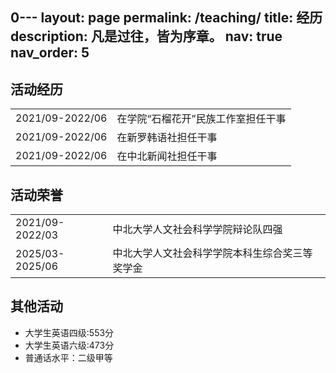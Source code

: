 0---
layout: page
permalink: /teaching/
title: 经历
description: 凡是过往，皆为序章。
nav: true
nav_order: 5
---

## 活动经历
<table style="border: none; border-collapse: collapse;">
  <tr>
    <td style="border: none;">2021/09-2022/06</td>
    <td style="border: none;">在学院“石榴花开”民族工作室担任干事</td>
  </tr>
  <tr>
    <td style="border: none;">2021/09-2022/06</td>
    <td style="border: none;">在新罗韩语社担任干事</td>
  </tr>
  <tr>
    <td style="border: none;">2021/09-2022/06</td>
    <td style="border: none;">在中北新闻社担任干事</td>
  </tr>
</table>

## 活动荣誉
<table style="border: none; border-collapse: collapse;">
  <tr>
    <td style="border: none;">2021/09-2022/03</td>
    <td style="border: none;">中北大学人文社会科学学院辩论队四强</td>
  </tr>
  <tr>
    <td style="border: none;">2025/03-2025/06</td>
    <td style="border: none;">中北大学人文社会科学学院本科生综合奖三等奖学金
</td>
  </tr>
</table>

## 其他活动
- 大学生英语四级:553分
- 大学生英语六级:473分
- 普通话水平：二级甲等





